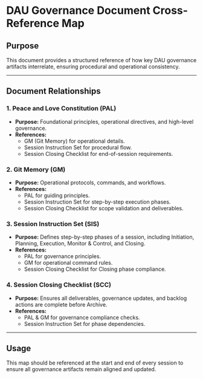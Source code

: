 # DAU Governance Document Cross-Reference Map

## Purpose
This document provides a structured reference of how key DAU governance artifacts interrelate, ensuring procedural and operational consistency.

---

## Document Relationships

### 1. Peace and Love Constitution (PAL)
- **Purpose:** Foundational principles, operational directives, and high-level governance.
- **References:**
  - GM (Git Memory) for operational details.
  - Session Instruction Set for procedural flow.
  - Session Closing Checklist for end-of-session requirements.

### 2. Git Memory (GM)
- **Purpose:** Operational protocols, commands, and workflows.
- **References:**
  - PAL for guiding principles.
  - Session Instruction Set for step-by-step execution phases.
  - Session Closing Checklist for scope validation and deliverables.

### 3. Session Instruction Set (SIS)
- **Purpose:** Defines step-by-step phases of a session, including Initiation, Planning, Execution, Monitor & Control, and Closing.
- **References:**
  - PAL for governance principles.
  - GM for operational command rules.
  - Session Closing Checklist for Closing phase compliance.

### 4. Session Closing Checklist (SCC)
- **Purpose:** Ensures all deliverables, governance updates, and backlog actions are complete before Archive.
- **References:**
  - PAL & GM for governance compliance checks.
  - Session Instruction Set for phase dependencies.

---

## Usage
This map should be referenced at the start and end of every session to ensure all governance artifacts remain aligned and updated.
